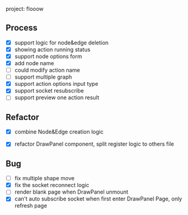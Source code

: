 project: flooow


## Process
- [X] support logic for node&edge deletion
- [X] showing action running status
- [X] support node options form
- [X] add node name
- [ ] could modify action name
- [ ] support multiple graph
- [X] support action options input type
- [X] support socket resubscribe
- [ ] support preview one action result

## Refactor
- [X] combine Node&Edge creation logic
- [X] refactor DrawPanel component, split register logic to others file


## Bug
- [ ] fix multiple shape move
- [X] fix the socket reconnect logic
- [ ] render blank page when DrawPanel unmount
- [X] can't auto subscribe socket when first enter DrawPanel Page, only refresh page
